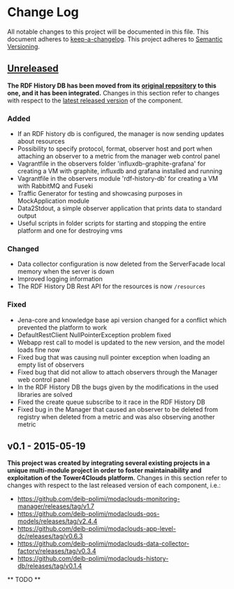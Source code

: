 # Change Log
All notable changes to this project will be documented in this file.
This document adheres to [keep-a-changelog].
This project adheres to [Semantic Versioning](http://semver.org/).

## [Unreleased][unreleased]
[unreleased]: https://github.com/deib-polimi/tower4clouds/compare/v0.1...develop

**The RDF History DB has been moved from its [original repository](https://github.com/deib-polimi/modaclouds-history-db) to this one, and it has been integrated.** Changes in this section refer to changes with respect to the [latest released version](https://github.com/deib-polimi/modaclouds-history-db/releases/tag/v0.1.4) of the component.

### Added
- If an RDF history db is configured, the manager is now sending updates about resources
- Possibility to specify protocol, format, observer host and port when attaching an observer to a metric from the manager web control panel
- Vagrantfile in the observers folder 'influxdb-graphite-grafana' for creating a VM with graphite, influxdb and grafana installed and running
- Vagrantfile in the observers module 'rdf-history-db' for creating a VM with RabbitMQ and Fuseki
- Traffic Generator for testing and showcasing purposes in MockApplication module
- Data2Stdout, a simple observer application that prints data to standard output
- Useful scripts in folder scripts for starting and stopping the entire platform and one for destroying vms

### Changed
- Data collector configuration is now deleted from the ServerFacade local memory when the server is down
- Improved logging information
- The RDF History DB Rest API for the resources is now `/resources`

### Fixed
- Jena-core and knowledge base api version changed for a conflict which prevented the platform to work
- DefaultRestClient NullPointerException problem fixed
- Webapp rest call to model is updated to the new version, and the model loads fine now
- Fixed bug that was causing null pointer exception when loading an empty list of observers
- Fixed bug that did not allow to attach observers through the Manager web control panel
- In the RDF History DB the bugs given by the modifications in the used libraries are solved
- Fixed the create queue subscribe to it race in the RDF History DB
- Fixed bug in the Manager that caused an observer to be deleted from registry when deleted from a metric and was also observing another metric

## v0.1 - 2015-05-19

**This project was created by integrating several existing projects in a unique multi-module project in order to foster maintainability and exploitation of the Tower4Clouds platform.** Changes in this section refer to changes with respect to the last released version of each component, i.e.:
- https://github.com/deib-polimi/modaclouds-monitoring-manager/releases/tag/v1.7
- https://github.com/deib-polimi/modaclouds-qos-models/releases/tag/v2.4.4
- https://github.com/deib-polimi/modaclouds-app-level-dc/releases/tag/v0.6.3
- https://github.com/deib-polimi/modaclouds-data-collector-factory/releases/tag/v0.3.4
- https://github.com/deib-polimi/modaclouds-history-db/releases/tag/v0.1.4

** TODO **

[keep-a-changelog]: https://github.com/olivierlacan/keep-a-changelog
